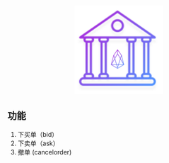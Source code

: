 <p align="center">
  <img width="200" height="200" src="./eos_dex_logo.png">
</p>

## 功能

1. 下买单（bid）
2. 下卖单（ask）
3. 撤单  (cancelorder)
